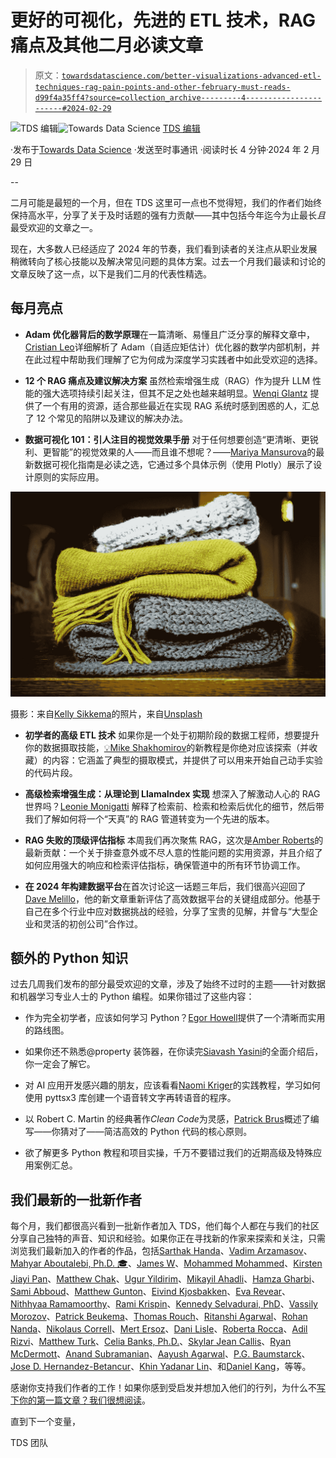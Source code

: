 # 更好的可视化，先进的 ETL 技术，RAG 痛点及其他二月必读文章

> 原文：[`towardsdatascience.com/better-visualizations-advanced-etl-techniques-rag-pain-points-and-other-february-must-reads-d99f4a35ff4?source=collection_archive---------4-----------------------#2024-02-29`](https://towardsdatascience.com/better-visualizations-advanced-etl-techniques-rag-pain-points-and-other-february-must-reads-d99f4a35ff4?source=collection_archive---------4-----------------------#2024-02-29)

[](https://towardsdatascience.medium.com/?source=post_page---byline--d99f4a35ff4--------------------------------)![TDS 编辑](https://towardsdatascience.medium.com/?source=post_page---byline--d99f4a35ff4--------------------------------)[](https://towardsdatascience.com/?source=post_page---byline--d99f4a35ff4--------------------------------)![Towards Data Science](https://towardsdatascience.com/?source=post_page---byline--d99f4a35ff4--------------------------------) [TDS 编辑](https://towardsdatascience.medium.com/?source=post_page---byline--d99f4a35ff4--------------------------------)

·发布于[Towards Data Science](https://towardsdatascience.com/?source=post_page---byline--d99f4a35ff4--------------------------------) ·发送至时事通讯 ·阅读时长 4 分钟·2024 年 2 月 29 日

--

二月可能是最短的一个月，但在 TDS 这里可一点也不觉得短，我们的作者们始终保持高水平，分享了关于及时话题的强有力贡献——其中包括今年迄今为止最长*且*最受欢迎的文章之一。

现在，大多数人已经适应了 2024 年的节奏，我们看到读者的关注点从职业发展稍微转向了核心技能以及解决常见问题的具体方案。过去一个月我们最读和讨论的文章反映了这一点，以下是我们二月的代表性精选。

## 每月亮点

+   **Adam 优化器背后的数学原理**在一篇清晰、易懂且广泛分享的解释文章中，[Cristian Leo](https://medium.com/u/c24a3d106811?source=post_page---user_mention--d99f4a35ff4--------------------------------)详细解析了 Adam（自适应矩估计）优化器的数学内部机制，并在此过程中帮助我们理解了它为何成为深度学习实践者中如此受欢迎的选择。

+   **12 个 RAG 痛点及建议解决方案** 虽然检索增强生成（RAG）作为提升 LLM 性能的强大选项持续引起关注，但其不足之处也越来越明显。[Wenqi Glantz](https://medium.com/u/ce7cd5b8b74a?source=post_page---user_mention--d99f4a35ff4--------------------------------) 提供了一个有用的资源，适合那些最近在实现 RAG 系统时感到困惑的人，汇总了 12 个常见的陷阱以及建议的解决办法。

+   **数据可视化 101：引人注目的视觉效果手册** 对于任何想要创造“更清晰、更锐利、更智能”的视觉效果的人——而且谁不想呢？——[Mariya Mansurova](https://medium.com/u/15a29a4fc6ad?source=post_page---user_mention--d99f4a35ff4--------------------------------)的最新数据可视化指南是必读之选，它通过多个具体示例（使用 Plotly）展示了设计原则的实际应用。

![](img/14cd304fafb7f1763cec3ddaaedc2458.png)

摄影：来自[Kelly Sikkema](https://unsplash.com/@kellysikkema?utm_source=medium&utm_medium=referral)的照片，来自[Unsplash](https://unsplash.com/?utm_source=medium&utm_medium=referral)

+   **初学者的高级 ETL 技术** 如果你是一个处于初期阶段的数据工程师，想要提升你的数据摄取技能，[💡Mike Shakhomirov](https://medium.com/u/e06a48b3dd48?source=post_page---user_mention--d99f4a35ff4--------------------------------)的新教程是你绝对应该探索（并收藏）的内容：它涵盖了典型的摄取模式，并提供了可以用来开始自己动手实验的代码片段。

+   **高级检索增强生成：从理论到 LlamaIndex 实现** 想深入了解激动人心的 RAG 世界吗？[Leonie Monigatti](https://medium.com/u/3a38da70d8dc?source=post_page---user_mention--d99f4a35ff4--------------------------------) 解释了检索前、检索和检索后优化的细节，然后带我们了解如何将一个“天真”的 RAG 管道转变为一个先进的版本。

+   **RAG 失败的顶级评估指标** 本周我们再次聚焦 RAG，这次是[Amber Roberts](https://medium.com/u/fef13eb0f830?source=post_page---user_mention--d99f4a35ff4--------------------------------)的最新贡献：一个关于排查意外或不尽人意的性能问题的实用资源，并且介绍了如何应用强大的响应和检索评估指标，确保管道中的所有环节协调工作。

+   **在 2024 年构建数据平台**在首次讨论这一话题三年后，我们很高兴迎回了[Dave Melillo](https://medium.com/u/e7424c52fc11?source=post_page---user_mention--d99f4a35ff4--------------------------------)，他的新文章重新评估了高效数据平台的关键组成部分。他基于自己在多个行业中应对数据挑战的经验，分享了宝贵的见解，并曾与“大型企业和灵活的初创公司”合作过。

## 额外的 Python 知识

过去几周我们发布的部分最受欢迎的文章，涉及了始终不过时的主题——针对数据和机器学习专业人士的 Python 编程。如果你错过了这些内容：

+   作为完全初学者，应该如何学习 Python？[Egor Howell](https://medium.com/u/1cac491223b2?source=post_page---user_mention--d99f4a35ff4--------------------------------)提供了一个清晰而实用的路线图。

+   如果你还不熟悉@property 装饰器，在你读完[Siavash Yasini](https://medium.com/u/17613cac9c65?source=post_page---user_mention--d99f4a35ff4--------------------------------)的全面介绍后，你一定会了解它。

+   对 AI 应用开发感兴趣的朋友，应该看看[Naomi Kriger](https://medium.com/u/ce7969d594d?source=post_page---user_mention--d99f4a35ff4--------------------------------)的实践教程，学习如何使用 pyttsx3 库创建一个语音转文字再转语音的程序。

+   以 Robert C. Martin 的经典著作*Clean Code*为灵感，[Patrick Brus](https://medium.com/u/5db2cf7aa0b7?source=post_page---user_mention--d99f4a35ff4--------------------------------)概述了编写——你猜对了——简洁高效的 Python 代码的核心原则。

+   欲了解更多 Python 教程和项目实操，千万不要错过我们的近期高级及特殊应用案例汇总。

## 我们最新的一批新作者

每个月，我们都很高兴看到一批新作者加入 TDS，他们每个人都在与我们的社区分享自己独特的声音、知识和经验。如果你正在寻找新的作家来探索和关注，只需浏览我们最新加入的作者的作品，包括[Sarthak Handa](https://medium.com/u/b613fa9c243b?source=post_page---user_mention--d99f4a35ff4--------------------------------)、[Vadim Arzamasov](https://medium.com/u/2fc99e62e7af?source=post_page---user_mention--d99f4a35ff4--------------------------------)、[Mahyar Aboutalebi, Ph.D. 🎓](https://medium.com/u/7e6350a085ee?source=post_page---user_mention--d99f4a35ff4--------------------------------)、[James W](https://medium.com/u/64796456bf39?source=post_page---user_mention--d99f4a35ff4--------------------------------)、[Mohammed Mohammed](https://medium.com/u/961b8b31ed91?source=post_page---user_mention--d99f4a35ff4--------------------------------)、[Kirsten Jiayi Pan](https://medium.com/u/a33d4e7da5b4?source=post_page---user_mention--d99f4a35ff4--------------------------------)、[Matthew Chak](https://medium.com/u/d4a52d5623cc?source=post_page---user_mention--d99f4a35ff4--------------------------------)、[Ugur Yildirim](https://medium.com/u/ff83d18a4b6a?source=post_page---user_mention--d99f4a35ff4--------------------------------)、[Mikayil Ahadli](https://medium.com/u/e55caf00c472?source=post_page---user_mention--d99f4a35ff4--------------------------------)、[Hamza Gharbi](https://medium.com/u/aa3d3347bdb8?source=post_page---user_mention--d99f4a35ff4--------------------------------)、[Sami Abboud](https://medium.com/u/8c40046c075a?source=post_page---user_mention--d99f4a35ff4--------------------------------)、[Matthew Gunton](https://medium.com/u/e6581bb71f6?source=post_page---user_mention--d99f4a35ff4--------------------------------)、[Eivind Kjosbakken](https://medium.com/u/1b616317eda?source=post_page---user_mention--d99f4a35ff4--------------------------------)、[Eva Revear](https://medium.com/u/6aa5c0e6cd9f?source=post_page---user_mention--d99f4a35ff4--------------------------------)、[Nithhyaa Ramamoorthy](https://medium.com/u/dbc6d908a3fb?source=post_page---user_mention--d99f4a35ff4--------------------------------)、[Rami Krispin](https://medium.com/u/80d246df7316?source=post_page---user_mention--d99f4a35ff4--------------------------------)、[Kennedy Selvadurai, PhD](https://medium.com/u/ad5f7af6ee42?source=post_page---user_mention--d99f4a35ff4--------------------------------)、[Vassily Morozov](https://medium.com/u/c3c1c689b37a?source=post_page---user_mention--d99f4a35ff4--------------------------------)、[Patrick Beukema](https://medium.com/u/f749d94232d3?source=post_page---user_mention--d99f4a35ff4--------------------------------)、[Thomas Rouch](https://medium.com/u/7b5a221c4ce0?source=post_page---user_mention--d99f4a35ff4--------------------------------)、[Ritanshi Agarwal](https://medium.com/u/b2a8c7a68d54?source=post_page---user_mention--d99f4a35ff4--------------------------------)、[Rohan Nanda](https://medium.com/u/e590f6de0b72?source=post_page---user_mention--d99f4a35ff4--------------------------------)、[Nikolaus Correll](https://medium.com/u/8624c420e311?source=post_page---user_mention--d99f4a35ff4--------------------------------)、[Mert Ersoz](https://medium.com/u/ce2a7f3f7304?source=post_page---user_mention--d99f4a35ff4--------------------------------)、[Dani Lisle](https://medium.com/u/de789fc2a028?source=post_page---user_mention--d99f4a35ff4--------------------------------)、[Roberta Rocca](https://medium.com/u/b157fa9b5c8?source=post_page---user_mention--d99f4a35ff4--------------------------------)、[Adil Rizvi](https://medium.com/u/b678a0165dba?source=post_page---user_mention--d99f4a35ff4--------------------------------)、[Matthew Turk](https://medium.com/u/e8d08e3983af?source=post_page---user_mention--d99f4a35ff4--------------------------------)、[Celia Banks, Ph.D.](https://medium.com/u/dcd13d876224?source=post_page---user_mention--d99f4a35ff4--------------------------------)、[Skylar Jean Callis](https://medium.com/u/21adf08dac48?source=post_page---user_mention--d99f4a35ff4--------------------------------)、[Ryan McDermott](https://medium.com/u/6a34c95b3657?source=post_page---user_mention--d99f4a35ff4--------------------------------)、[Anand Subramanian](https://medium.com/u/c82db321a03f?source=post_page---user_mention--d99f4a35ff4--------------------------------)、[Aayush Agarwal](https://medium.com/u/d5482f4107c3?source=post_page---user_mention--d99f4a35ff4--------------------------------)、[P.G. Baumstarck](https://medium.com/u/791d06d4bc9d?source=post_page---user_mention--d99f4a35ff4--------------------------------)、[Jose D. Hernandez-Betancur](https://medium.com/u/64817906b08d?source=post_page---user_mention--d99f4a35ff4--------------------------------)、[Khin Yadanar Lin](https://medium.com/u/d65a7a9d638b?source=post_page---user_mention--d99f4a35ff4--------------------------------)、和[Daniel Kang](https://medium.com/u/f07352934e22?source=post_page---user_mention--d99f4a35ff4--------------------------------)，等等。

感谢你支持我们作者的工作！如果你感到受启发并想加入他们的行列，为什么不[写下你的第一篇文章？我们很想阅读](http://bit.ly/write-for-tds)。

直到下一个变量，

TDS 团队
